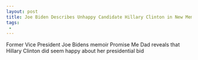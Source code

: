 ```yaml
---
layout: post
title: Joe Biden Describes Unhappy Candidate Hillary Clinton in New Memoir
tags:
 -
---
```

Former Vice President Joe Bidens memoir Promise Me Dad reveals that Hillary Clinton did seem happy about her presidential bid

